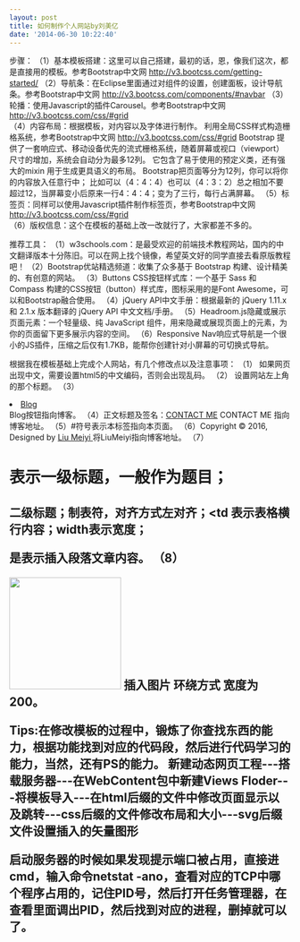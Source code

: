 ```yaml
---
layout: post
title: 如何制作个人网站by刘美亿
date: '2014-06-30 10:22:40'
---
```


步骤：
（1）基本模板搭建：这里可以自己搭建，最初的话，恩，像我们这次，都是直接用的模板。参考Bootstrap中文网 http://v3.bootcss.com/getting-started/
（2）导航条：在Eclipse里面通过对组件的设置，创建面板，设计导航条。参考Bootstrap中文网 http://v3.bootcss.com/components/#navbar
（3）轮播：使用Javascript的插件Carousel。参考Bootstrap中文网 http://v3.bootcss.com/css/#grid  
（4）内容布局：根据模板，对内容以及字体进行制作。
     利用全局CSS样式构造栅格系统，参考Bootstrap中文网 http://v3.bootcss.com/css/#grid
     Bootstrap 提供了一套响应式、移动设备优先的流式栅格系统，随着屏幕或视口（viewport）尺寸的增加，系统会自动分为最多12列。
     它包含了易于使用的预定义类，还有强大的mixin 用于生成更具语义的布局。
     Bootstrap把页面等分为12列，你可以将你的内容放入任意行中；
     比如可以（4：4：4）也可以（4：3：2）总之相加不要超过12，当屏幕变小后原来一行4：4：4；变为了三行，每行占满屏幕。
（5）标签页：同样可以使用Javascript插件制作标签页，参考Bootstrap中文网 http://v3.bootcss.com/css/#grid  
（6）版权信息：这个在模板的基础上改一改就行了，大家都差不多的。


推荐工具：
（1）w3schools.com：是最受欢迎的前端技术教程网站，国内的中文翻译版本十分陈旧。可以在网上找个镜像，希望英文好的同学直接去看原版教程吧！
（2）Bootstrap优站精选频道：收集了众多基于 Bootstrap 构建、设计精美的、有创意的网站。
（3）Buttons CSS按钮样式库：一个基于 Sass 和 Compass 构建的CSS按钮（button）样式库，图标采用的是Font Awesome，可以和Bootstrap融合使用。
（4）jQuery API中文手册：根据最新的 jQuery 1.11.x 和 2.1.x 版本翻译的 jQuery API 中文文档/手册。
（5）Headroom.js隐藏或展示页面元素：一个轻量级、纯 JavaScript 组件，用来隐藏或展现页面上的元素，为你的页面留下更多展示内容的空间。
（6）Responsive Nav响应式导航是一个很小的JS插件，压缩之后仅有1.7KB，能帮你创建针对小屏幕的可切换式导航。


根据我在模板基础上完成个人网站，有几个修改点以及注意事项：
（1）<meta charset="utf-8"> 如果网页出现中文，需要设置html5的中文编码，否则会出现乱码。
（2）<title>Curriculum Vitae of　Liu Meiyi</title>  设置网站左上角的那个标题。
（3）<li><a class="btn" href="https://meiyiliu1994.github.io/archive.html">Blog</a></li> Blog按钮指向博客。
（4）正文标题及签名：<a class="btn btn-action btn-lg"  href="https://meiyiliu1994.github.io/archive.html" role="button">CONTACT ME</a>  CONTACT ME 指向博客地址。
（5）#符号表示本标签指向本页面。
（6）Copyright &copy; 2016,  Designed by <a href="https://meiyiliu1994.github.io/archive.html" rel="designer">Liu Meiyi </a>  将LiuMeiyi指向博客地址。
（7）<h1>表示一级标题，一般作为题目；<h2>二级标题；<table>制表符，对齐方式左对齐；<td 表示表格横行内容；width表示宽度；<p>是表示插入段落文章内容。
（8）<p><img src="assets/images/5.jpg" alt="" class="img-rounded pull-right" width="200" >   插入图片 环绕方式 宽度为200。

Tips:在修改模板的过程中，锻炼了你查找东西的能力，根据功能找到对应的代码段，然后进行代码学习的能力，当然，还有PS的能力。
     新建动态网页工程---搭载服务器---在WebContent包中新建Views Floder---将模板导入---在html后缀的文件中修改页面显示以及跳转---css后缀的文件修改布局和大小---svg后缀文件设置插入的矢量图形

启动服务器的时候如果发现提示端口被占用，直接进cmd，输入命令netstat -ano，查看对应的TCP中哪个程序占用的，记住PID号，然后打开任务管理器，在查看里面调出PID，然后找到对应的进程，删掉就可以了。

